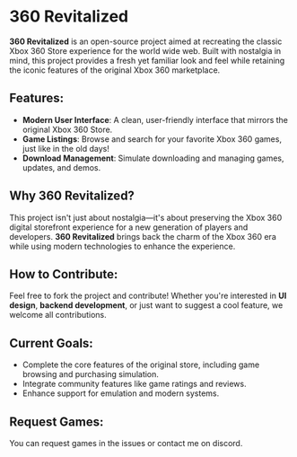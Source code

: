 # 360 Revitalized

**360 Revitalized** is an open-source project aimed at recreating the classic Xbox 360 Store experience for the world wide web. Built with nostalgia in mind, this project provides a fresh yet familiar look and feel while retaining the iconic features of the original Xbox 360 marketplace.

## Features:
- **Modern User Interface**: A clean, user-friendly interface that mirrors the original Xbox 360 Store.
- **Game Listings**: Browse and search for your favorite Xbox 360 games, just like in the old days!
- **Download Management**: Simulate downloading and managing games, updates, and demos.

## Why 360 Revitalized?
This project isn't just about nostalgia—it's about preserving the Xbox 360 digital storefront experience for a new generation of players and developers. **360 Revitalized** brings back the charm of the Xbox 360 era while using modern technologies to enhance the experience.

## How to Contribute:
Feel free to fork the project and contribute! Whether you're interested in **UI design**, **backend development**, or just want to suggest a cool feature, we welcome all contributions.

## Current Goals:
- Complete the core features of the original store, including game browsing and purchasing simulation.
- Integrate community features like game ratings and reviews.
- Enhance support for emulation and modern systems.

## Request Games:
You can request games in the issues or contact me on discord. 

 
